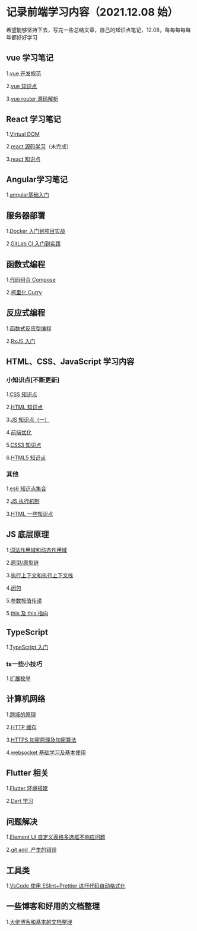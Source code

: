 # 记录前端学习内容（2021.12.08 始）

希望能够坚持下去，写完一些总结文章，自己的知识点笔记，12.08，每每每每每年都好好学习

## vue 学习笔记

1.[vue 开发规范](./Vue学习笔记/vue开发规范.md)

2.[vue 知识点](./Vue学习笔记/vue知识点.md)

3.[vue router 源码解析](./Vue学习笔记/VueRouter源码解析.md)

## React 学习笔记

1.[Virtual DOM](./React学习笔记/虚拟DOM.md)

2.[react 源码学习](./React学习笔记/react技术揭秘.md)（未完成）

3.[react 知识点](./React学习笔记/react知识点.md)

## Angular学习笔记

1.[angular基础入门](./Angular学习/angular入门.md)

## 服务器部署

1.[Docker 入门到项目实战](./服务器部署/Docker文档整理.md)

2.[GitLab CI 入门到实践](./服务器部署/GitLabCI文档整理.md)

## 函数式编程

1.[代码组合 Compose](./函数式编程/代码组合compose.md)

2.[柯里化 Curry](./函数式编程/柯里化curry.md)

## 反应式编程

1.[函数式反应型编程](./FRP/函数式反应型编程.md)

2.[RxJS 入门](./RxJS/RxJS入门.md)

## HTML、CSS、JavaScript 学习内容

### 小知识点[不断更新]

1.[CSS 知识点](<./HTML、CSS、JS学习笔记/CSS知识点(一).md>)

2.[HTML 知识点](./HTML、CSS、JS学习笔记/HTML知识点.md)

3.[JS 知识点（一）](<./HTML、CSS、JS学习笔记/JS知识点(一).md>)

4.[前端优化](./HTML、CSS、JS学习笔记/前端优化.md)

5.[CSS3 知识点](./HTML、CSS、JS学习笔记/CSS3知识点.md)

6.[HTML5 知识点](./HTML、CSS、JS学习笔记/HTML5知识点.md)

### 其他

1.[es6 知识点集合](./HTML、CSS、JS学习笔记/es6.md)

2.[JS 执行机制](./HTML、CSS、JS学习笔记/js执行机制.md)

3.[HTML 一些知识点](./HTML、CSS、JS学习笔记/CSS层叠上下文.md)

## JS 底层原理

1.[词法作用域和动态作用域](./JavaScript底层原理/词法作用域和动态作用域.md)

2.[原型/原型链](./JavaScript底层原理/JavaScript原型原型链.md)

3.[执行上下文和执行上下文栈](./JavaScript底层原理/JavaScript执行上下文.md)

4.[闭包](./JavaScript底层原理/JavaScript闭包.md)

5.[参数按值传递](./JavaScript底层原理/JavaScript参数按值传递.md)

5.[this 及 this 指向](./JavaScript底层原理/this.md)

## TypeScript

1.[TypeScript 入门](./TypeScript/TypeScript.md)

### ts一些小技巧

1.[扩展枚举](./TypeScript/扩展枚举.md)

## 计算机网络

1.[跨域的原理](./计算机网络/跨域的原理.md)

2.[HTTP 缓存](./计算机网络/HTTP缓存.md)

3.[HTTPS 加密原理及加密算法](./计算机网络/HTTPS加密原理及加密算法.md)

4.[websocket 基础学习及基本使用](./计算机网络/websocket学习.md)

## Flutter 相关

1.[Flutter 环境搭建](./Flutter学习笔记/Flutter环境搭建.md)

2.[Dart 学习](./Flutter学习笔记/Dart学习.md)

## 问题解决

1.[Element UI 自定义表格多选框不响应问题](./问题解决/ElementUI自定义表格插槽不响应问题.md)

2.[git add .产生的错误](./问题解决/git添加出错.md)

## 工具类

1.[VsCode 使用 ESlint+Prettier 进行代码自动格式化](./工具类/VsCode代码格式化配置.md)

## 一些博客和好用的文档整理

1.[大佬博客和基本的文档整理](./大佬博客及好用的文档整理/大佬博客及好用的文档整理.md)
